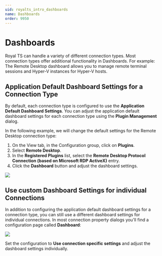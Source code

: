 ```yaml
---
uid: royalts_intro_dashboards
name: Dashboards
order: 9950
---
```


# Dashboards
Royal TS can handle a variety of different connection types. Most connection types offer additional functionality in Dashboards. For example: The Remote Desktop dashboard allows you to manage remote terminal sessions and Hyper-V instances for Hyper-V hosts.

## Application Default Dashboard Settings for a Connection Type
By default, each connection type is configured to use the **Application Default Dashboard Settings**. You can adjust the application default dashboard settings for each connection type using the **Plugin Management** dialog.

In the following example, we will change the default settings for the Remote Desktop connection type:

1. On the View tab, in the Configuration group, click on **Plugins**.
2. Select **Remote Desktop**.
3. In the **Registered Plugins** list, select the **Remote Desktop Protocol Connection (based on Microsoft RDP ActiveX)** entry.
4. Click the **Dashboard** button and adjust the dashboard settings.

![](/images/RoyalTS/GettingStarted/Dashboards_01.png)

## Use custom Dashboard Settings for individual Connections
In addition to configuring the application default dashboard settings for a connection type, you can still use a different dashboard settings for individual connections. In most connection property dialogs you'll find a configuration page called **Dashboard**:

![](/images/RoyalTS/GettingStarted/Dashboards_02.png)

Set the configuration to **Use connection specific settings** and adjust the dashboard settings individually.